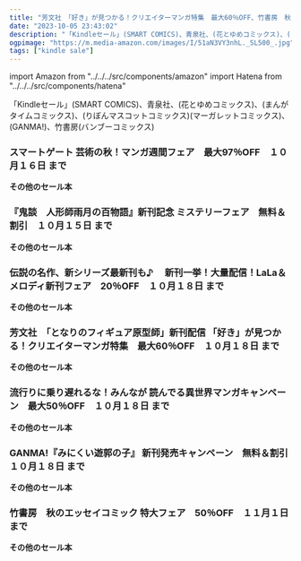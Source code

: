 ```yaml
---
title: "芳文社　「好き」が見つかる！クリエイターマンガ特集　最大60％OFF、竹書房　秋のエッセイコミック 特大フェア　50％OFF、流行りに乗り遅れるな！みんなが 読んでる異世界マンガキャンペーン　最大50％OFF"
date: "2023-10-05 23:43:02"
description: "「Kindleセール」(SMART COMICS)、青泉社、(花とゆめコミックス)、(まんがタイムコミックス)、(りぼんマスコットコミックス)(マーガレットコミックス)、(GANMA!)、竹書房(バンブーコミックス)"
ogpimage: "https://m.media-amazon.com/images/I/51aN3VY3nhL._SL500_.jpg"
tags: ["kindle sale"]
---
```

import Amazon from "../../../src/components/amazon"
import Hatena from "../../../src/components/hatena"

「Kindleセール」(SMART COMICS)、青泉社、(花とゆめコミックス)、(まんがタイムコミックス)、(りぼんマスコットコミックス)(マーガレットコミックス)、(GANMA!)、竹書房(バンブーコミックス)



### スマートゲート 芸術の秋！マンガ週間フェア　最大97％OFF　１０月１６日 まで

<Amazon asin="B0B73ZRT4W" />



<Amazon asin="B0BB2T3ZGB" />



<Amazon asin="B0BB2F5NX9" />


**その他のセール本**

<Hatena src="https://kyukyunyorituryo.github.io/kindle_sale/20231016s35681/" title=""/>

### 『鬼談　人形師雨月の百物語』新刊記念 ミステリーフェア　無料＆割引　１０月１５日 まで

<Amazon asin="B0BV8XH86S" />



<Amazon asin="B0BPC4L12P" />



<Amazon asin="B0BPC5JV35" />


**その他のセール本**

<Hatena src="https://kyukyunyorituryo.github.io/kindle_sale/20231015s35615/" title=""/>

### 伝説の名作、新シリーズ最新刊も♪　 新刊一挙！大量配信！LaLa＆メロディ新刊フェア　20％OFF　１０月１８日 まで

<Amazon asin="B0BZV7HTR3" />



<Amazon asin="B0BRQ4BLPH" />



<Amazon asin="B0BBPWLDJX" />


**その他のセール本**

<Hatena src="https://kyukyunyorituryo.github.io/kindle_sale/20231018s35761/" title=""/>

### 芳文社　「となりのフィギュア原型師」新刊配信 「好き」が見つかる！クリエイターマンガ特集　最大60％OFF　１０月１８日 まで

<Amazon asin="B0C2HJ1S46" />


<Amazon asin="B0B6FKSDZL" />


<Amazon asin="B0B6GF6NJD" />


**その他のセール本**

<Hatena src="https://kyukyunyorituryo.github.io/kindle_sale/20231018s35771/" title=""/>

### 流行りに乗り遅れるな！みんなが 読んでる異世界マンガキャンペーン　最大50％OFF　１０月１８日 まで

<Amazon asin="B0BBTR6P6X" />


<Amazon asin="B0BJKWFJQ9" />


<Amazon asin="B09834S9S2" />


**その他のセール本**

<Hatena src="https://kyukyunyorituryo.github.io/kindle_sale/20231018s35752/" title=""/>

### GANMA!『みにくい遊郭の子』 新刊発売キャンペーン　無料＆割引　１０月１８日 まで

<Amazon asin="B09QXKMQ8Y" />


<Amazon asin="B0BN99K8CQ" />


<Amazon asin="B0BGRFVNZZ" />


**その他のセール本**

<Hatena src="https://kyukyunyorituryo.github.io/kindle_sale/20231018s35733/" title=""/>

### 竹書房　秋のエッセイコミック 特大フェア　50％OFF　１１月１日 まで

<Amazon asin="B0BHDPMGQB" />


<Amazon asin="B08R3F8PWD" />


<Amazon asin="B07Y5DYGV5" />


**その他のセール本**

<Hatena src="https://kyukyunyorituryo.github.io/kindle_sale/20231101s35741/" title=""/>
